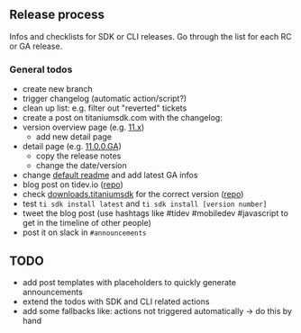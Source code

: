 ## Release process

Infos and checklists for SDK or CLI releases. Go through the list for each RC or GA release.

### General todos

* create new branch
* trigger changelog (automatic action/script?)
* clean up list: e.g. filter out "reverted" tickets
* create a post on titaniumsdk.com with the changelog:
 * version overview page (e.g. [11.x](https://github.com/tidev/titanium-docs/blob/main/docs/guide/Titanium_SDK/Titanium_SDK_Release_Notes/Titanium_SDK_Release_Notes_11.x/README.md))
   * add new detail page
 * detail page (e.g. [11.0.0.GA](https://github.com/tidev/titanium-docs/blob/main/docs/guide/Titanium_SDK/Titanium_SDK_Release_Notes/Titanium_SDK_Release_Notes_11.x/Titanium_SDK_11.0.0.GA_Release_Note.md))
   * copy the release notes
   * change the date/version
 * change [default readme](https://github.com/tidev/titanium-docs/blob/main/docs/guide/Titanium_SDK/Titanium_SDK_Release_Notes/README.md) and add latest GA infos
* blog post on tidev.io ([repo](https://github.com/tidev/tidev-www/tree/main/posts/2022))
* check [downloads.titaniumsdk](https://downloads.titaniumsdk.com/releases) for the correct version ([repo](https://github.com/tidev/downloads-www))
* test `ti sdk install latest` and `ti sdk install [version number]`
* tweet the blog post (use hashtags like #tidev #mobiledev #javascript to get in the timeline of other people)
* post it on slack in `#announcements`



## TODO

* add post templates with placeholders to quickly generate announcements
* extend the todos with SDK and CLI related actions
* add some fallbacks like: actions not triggered automatically -> do this by hand
